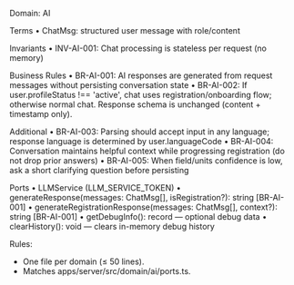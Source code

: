 Domain: AI

Terms
	• ChatMsg: structured user message with role/content

Invariants
	• INV-AI-001: Chat processing is stateless per request (no memory)

Business Rules
	• BR-AI-001: AI responses are generated from request messages without persisting conversation state
	• BR-AI-002: If user.profileStatus !== 'active', chat uses registration/onboarding flow; otherwise normal chat. Response schema is unchanged (content + timestamp only).

Additional
	• BR-AI-003: Parsing should accept input in any language; response language is determined by user.languageCode
	• BR-AI-004: Conversation maintains helpful context while progressing registration (do not drop prior answers)
	• BR-AI-005: When field/units confidence is low, ask a short clarifying question before persisting

Ports
	• LLMService (LLM_SERVICE_TOKEN)
	• generateResponse(messages: ChatMsg[], isRegistration?): string [BR-AI-001]
	• generateRegistrationResponse(messages: ChatMsg[], context?): string [BR-AI-001]
	• getDebugInfo(): record — optional debug data
	• clearHistory(): void — clears in-memory debug history

Rules:
- One file per domain (≤ 50 lines).
- Matches apps/server/src/domain/ai/ports.ts.
